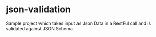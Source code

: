 # json-validation
Sample project which takes input as Json Data in a RestFul call and is validated against JSON Schema
